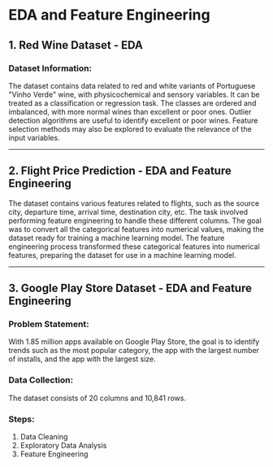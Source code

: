 # EDA and Feature Engineering

## **1. Red Wine Dataset - EDA**
### Dataset Information:
The dataset contains data related to red and white variants of Portuguese "Vinho Verde" wine, with physicochemical and sensory variables. It can be treated as a classification or regression task. The classes are ordered and imbalanced, with more normal wines than excellent or poor ones. Outlier detection algorithms are useful to identify excellent or poor wines. Feature selection methods may also be explored to evaluate the relevance of the input variables.

---

## **2. Flight Price Prediction - EDA and Feature Engineering**
The dataset contains various features related to flights, such as the source city, departure time, arrival time, destination city, etc. The task involved performing feature engineering to handle these different columns. The goal was to convert all the categorical features into numerical values, making the dataset ready for training a machine learning model.
The feature engineering process transformed these categorical features into numerical features, preparing the dataset for use in a machine learning model.

---

## **3. Google Play Store Dataset - EDA and Feature Engineering**
### Problem Statement:
With 1.85 million apps available on Google Play Store, the goal is to identify trends such as the most popular category, the app with the largest number of installs, and the app with the largest size.

### Data Collection:
The dataset consists of 20 columns and 10,841 rows.

### Steps:
1. Data Cleaning
2. Exploratory Data Analysis
3. Feature Engineering
